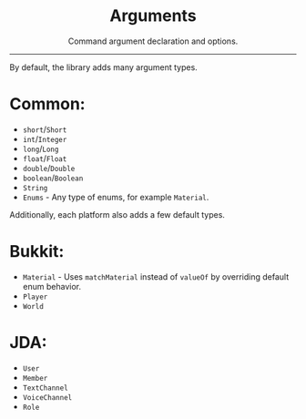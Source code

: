 <center><h1>Arguments</h1></center>
<center>
<p>Command argument declaration and options.</p>
</center>

---

By default, the library adds many argument types.

# Common:
* `short`/`Short`
* `int`/`Integer`
* `long`/`Long`
* `float`/`Float`
* `double`/`Double`
* `boolean`/`Boolean`
* `String`
* `Enums` - Any type of enums, for example `Material`.

Additionally, each platform also adds a few default types.

# Bukkit:
* `Material` - Uses `matchMaterial` instead of `valueOf` by overriding default enum behavior.
* `Player`
* `World`

# JDA:
* `User`
* `Member`
* `TextChannel`
* `VoiceChannel`
* `Role`